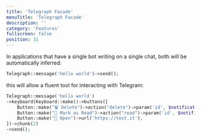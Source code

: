 ```yaml
---
title: 'Telegraph Facade'
menuTitle: 'Telegraph Facade'
description: ''
category: 'Features'
fullscreen: false 
position: 31
---
```



In applications that have a single bot writing on a single chat, both will be automatically inferred:

```php
Telegraph::message('hello world')->send();
```

this will allow a fluent tool for interacting with Telegram:

```php
Telegraph::message('hello world')
->keyboard(Keyboard::make()->buttons([
    Button::make("🗑️ Delete")->action("delete")->param('id', $notification->id),  
    Button::make("📖 Mark as Read")->action("read")->param('id', $notification->id),  
    Button::make("👀 Open")->url('https://test.it'),  
])->chunk(2)
->send();
```
